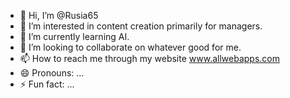- 👋 Hi, I’m @Rusia65
- 👀 I’m interested in content creation primarily for managers.
- 🌱 I’m currently learning AI.
- 💞️ I’m looking to collaborate on whatever good for me.
- 📫 How to reach me through my website   www.allwebapps.com
- 😄 Pronouns: ...
- ⚡ Fun fact: ...

<!---
Rusia65/Rusia65 is a ✨ special ✨ repository because its `README.md` (this file) appears on your GitHub profile.
You can click the Preview link to take a look at your changes.
--->

